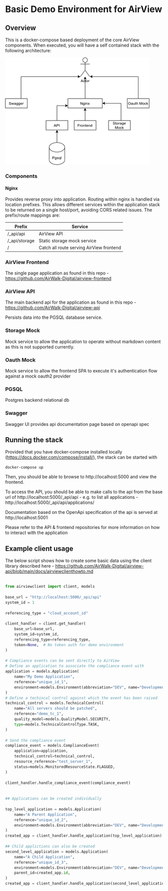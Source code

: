 # Basic Demo Environment for AirView

## Overview
This is a docker-compose based deployment of the core AirView components. When executed, you will have a self contained stack with the following architecture:


![](./diagram.png)

### Components
#### Nginx
Provides reverse proxy into application. Routing within nginx is handled via location prefixes. This allows different services within the application stack to be returned on a single host/port, avoiding CORS related issues. The prefix/route mappings are:

| Prefix       | Service   |
|--------------|-----------|
|/_api/api     | AirView API
|/_api/storage | Static storage mock service
|/             | Catch all route serving AirView frontend 


### AirView Frontend
The single page application as found in this repo - https://github.com/AirWalk-Digital/airview-frontend

### AirView API
The main backend api for the application as found in this repo - https://github.com/AirWalk-Digital/airview-api

Persists data into the PGSQL database service.

### Storage Mock
Mock service to allow the application to operate without markdown content as this is not supported currently.

### Oauth Mock
Mock service to allow the frontend SPA to execute it's authentication flow against a mock oauth2 provider

### PGSQL
Postgres backend relational db

### Swagger
Swagger UI provides api documentation page based on openapi spec

## Running the stack
Provided that you have docker-compose installed locally (https://docs.docker.com/compose/install/), the stack can be started with 

```docker-compose up```

Then, you should be able to browse to http://localhost:5000 and view the frontend.

To access the API, you should be able to make calls to the api from the base url of http://localhost:5000/_api/api - e.g. to list all applications - http://localhost:5000/_api/api/applications/

Documentation based on the OpenApi specification of the api is served at http://localhost:5001

Please refer to the API & frontend repositories for more information on how to interact with the application


## Example client usage
The below script shows how to create some basic data using the client library described here - https://github.com/AirWalk-Digital/airview-api/blob/main/docs/airviewclienthowto.md


``` python

from airviewclient import client, models

base_url = "http://localhost:5000/_api/api"
system_id = 1

referencing_type = "cloud_account_id"

client_handler = client.get_handler(
    base_url=base_url,
    system_id=system_id,
    referencing_type=referencing_type,
    token=None,  # No token auth for demo environment
)

# Compliance events can be sent directly to AirView
# Define an application to associate the compliance event with
application = models.Application(
    name="My Demo Application",
    reference="unique_id_1",
    environment=models.Environment(abbreviation="DEV", name="Development"),
)
# Define a techincal control against which the event has been raised
technical_control = models.TechnicalControl(
    name="All servers should be patched",
    reference="demo_tc_1",
    quality_model=models.QualityModel.SECURITY,
    type=models.TechnicalControlType.TASK,
)

# Send the compliance event
compliance_event = models.ComplianceEvent(
    application=application,
    technical_control=technical_control,
    resource_reference="test_server_1",
    status=models.MonitoredResourceState.FLAGGED,
)

client_handler.handle_compliance_event(compliance_event)


## Applications can be created individually

top_level_application = models.Application(
    name="A Parent Application",
    reference="unique_id_2",
    environment=models.Environment(abbreviation="DEV", name="Development"),
)
created_app = client_handler.handle_application(top_level_application)

## Child applictions can also be created
second_level_application = models.Application(
    name="A Child Application",
    reference="unique_id_3",
    environment=models.Environment(abbreviation="DEV", name="Development"),
    parent_id=created_app.id,
)
created_app = client_handler.handle_application(second_level_application)
```
